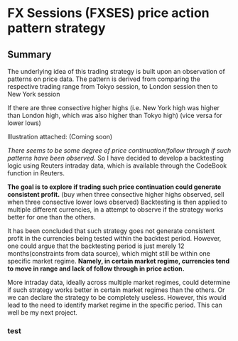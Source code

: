 # FX Sessions (FXSES) price action pattern strategy

## Summary
The underlying idea of this trading strategy is built upon an observation of patterns on price data. 
The pattern is derived from comparing the respective trading range from Tokyo session, to London session then to New York session

If there are three consective higher highs (i.e. New York high was higher than London high, which was also higher than Tokyo high)
(vice versa for lower lows)

Illustration attached: (Coming soon)

_There seems to be some degree of price continuation/follow through if such patterns have been observed._
So I have decided to develop a backtesting logic using Reuters intraday data, which is available through the CodeBook function in Reuters.

**The goal is to explore if trading such price continuation could generate consistent profit.**
(buy when three consective higher highs observed, sell when three consective lower lows observed)
Backtesting is then applied to multiple different currencies, in a attempt to observe if the strategy works better for one than the others.

It has been concluded that such strategy goes not generate consistent profit in the currencies being tested within the backtest period.
However, one could argue that the backtesting period is just merely 12 months(constraints from data source), which might still be within one specific market regime.
**Namely, in certain market regime, currencies tend to move in range and lack of follow through in price action.**

More intraday data, ideally across multiple market regimes, could determine if such strategy works better in certain market regimes than the others.
Or we can declare the strategy to be completely useless.
However, this would lead to the need to identify market regime in the specific period. This can well be my next project. 

### test
